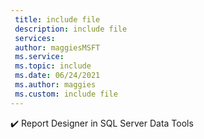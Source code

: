 ```yaml
---
 title: include file
 description: include file
 services: 
 author: maggiesMSFT
 ms.service: 
 ms.topic: include
 ms.date: 06/24/2021
 ms.author: maggies 
 ms.custom: include file
---
```

✔️&nbsp;Report&nbsp;Designer&nbsp;in&nbsp;SQL&nbsp;Server&nbsp;Data&nbsp;Tools